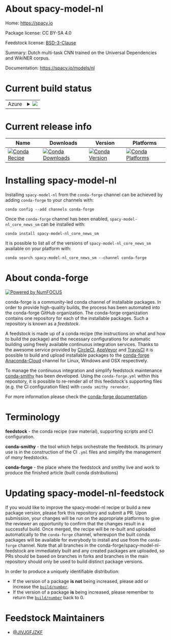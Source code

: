 About spacy-model-nl
====================

Home: https://spacy.io

Package license: CC BY-SA 4.0

Feedstock license: [BSD-3-Clause](https://github.com/conda-forge/spacy-model-nl-feedstock/blob/master/LICENSE.txt)

Summary: Dutch multi-task CNN trained on the Universal Dependencies and WikiNER corpus.

Documentation: https://spacy.io/models/nl

Current build status
====================


<table>
    
  <tr>
    <td>Azure</td>
    <td>
      <details>
        <summary>
          <a href="https://dev.azure.com/conda-forge/feedstock-builds/_build/latest?definitionId=6337&branchName=master">
            <img src="https://dev.azure.com/conda-forge/feedstock-builds/_apis/build/status/spacy-model-nl-feedstock?branchName=master">
          </a>
        </summary>
        <table>
          <thead><tr><th>Variant</th><th>Status</th></tr></thead>
          <tbody><tr>
              <td>linux_64</td>
              <td>
                <a href="https://dev.azure.com/conda-forge/feedstock-builds/_build/latest?definitionId=6337&branchName=master">
                  <img src="https://dev.azure.com/conda-forge/feedstock-builds/_apis/build/status/spacy-model-nl-feedstock?branchName=master&jobName=linux&configuration=linux_64_" alt="variant">
                </a>
              </td>
            </tr><tr>
              <td>osx_64</td>
              <td>
                <a href="https://dev.azure.com/conda-forge/feedstock-builds/_build/latest?definitionId=6337&branchName=master">
                  <img src="https://dev.azure.com/conda-forge/feedstock-builds/_apis/build/status/spacy-model-nl-feedstock?branchName=master&jobName=osx&configuration=osx_64_" alt="variant">
                </a>
              </td>
            </tr><tr>
              <td>win_64</td>
              <td>
                <a href="https://dev.azure.com/conda-forge/feedstock-builds/_build/latest?definitionId=6337&branchName=master">
                  <img src="https://dev.azure.com/conda-forge/feedstock-builds/_apis/build/status/spacy-model-nl-feedstock?branchName=master&jobName=win&configuration=win_64_" alt="variant">
                </a>
              </td>
            </tr>
          </tbody>
        </table>
      </details>
    </td>
  </tr>
</table>

Current release info
====================

| Name | Downloads | Version | Platforms |
| --- | --- | --- | --- |
| [![Conda Recipe](https://img.shields.io/badge/recipe-spacy--model--nl_core_news_sm-green.svg)](https://anaconda.org/conda-forge/spacy-model-nl_core_news_sm) | [![Conda Downloads](https://img.shields.io/conda/dn/conda-forge/spacy-model-nl_core_news_sm.svg)](https://anaconda.org/conda-forge/spacy-model-nl_core_news_sm) | [![Conda Version](https://img.shields.io/conda/vn/conda-forge/spacy-model-nl_core_news_sm.svg)](https://anaconda.org/conda-forge/spacy-model-nl_core_news_sm) | [![Conda Platforms](https://img.shields.io/conda/pn/conda-forge/spacy-model-nl_core_news_sm.svg)](https://anaconda.org/conda-forge/spacy-model-nl_core_news_sm) |

Installing spacy-model-nl
=========================

Installing `spacy-model-nl` from the `conda-forge` channel can be achieved by adding `conda-forge` to your channels with:

```
conda config --add channels conda-forge
```

Once the `conda-forge` channel has been enabled, `spacy-model-nl_core_news_sm` can be installed with:

```
conda install spacy-model-nl_core_news_sm
```

It is possible to list all of the versions of `spacy-model-nl_core_news_sm` available on your platform with:

```
conda search spacy-model-nl_core_news_sm --channel conda-forge
```


About conda-forge
=================

[![Powered by NumFOCUS](https://img.shields.io/badge/powered%20by-NumFOCUS-orange.svg?style=flat&colorA=E1523D&colorB=007D8A)](http://numfocus.org)

conda-forge is a community-led conda channel of installable packages.
In order to provide high-quality builds, the process has been automated into the
conda-forge GitHub organization. The conda-forge organization contains one repository
for each of the installable packages. Such a repository is known as a *feedstock*.

A feedstock is made up of a conda recipe (the instructions on what and how to build
the package) and the necessary configurations for automatic building using freely
available continuous integration services. Thanks to the awesome service provided by
[CircleCI](https://circleci.com/), [AppVeyor](https://www.appveyor.com/)
and [TravisCI](https://travis-ci.com/) it is possible to build and upload installable
packages to the [conda-forge](https://anaconda.org/conda-forge)
[Anaconda-Cloud](https://anaconda.org/) channel for Linux, Windows and OSX respectively.

To manage the continuous integration and simplify feedstock maintenance
[conda-smithy](https://github.com/conda-forge/conda-smithy) has been developed.
Using the ``conda-forge.yml`` within this repository, it is possible to re-render all of
this feedstock's supporting files (e.g. the CI configuration files) with ``conda smithy rerender``.

For more information please check the [conda-forge documentation](https://conda-forge.org/docs/).

Terminology
===========

**feedstock** - the conda recipe (raw material), supporting scripts and CI configuration.

**conda-smithy** - the tool which helps orchestrate the feedstock.
                   Its primary use is in the construction of the CI ``.yml`` files
                   and simplify the management of *many* feedstocks.

**conda-forge** - the place where the feedstock and smithy live and work to
                  produce the finished article (built conda distributions)


Updating spacy-model-nl-feedstock
=================================

If you would like to improve the spacy-model-nl recipe or build a new
package version, please fork this repository and submit a PR. Upon submission,
your changes will be run on the appropriate platforms to give the reviewer an
opportunity to confirm that the changes result in a successful build. Once
merged, the recipe will be re-built and uploaded automatically to the
`conda-forge` channel, whereupon the built conda packages will be available for
everybody to install and use from the `conda-forge` channel.
Note that all branches in the conda-forge/spacy-model-nl-feedstock are
immediately built and any created packages are uploaded, so PRs should be based
on branches in forks and branches in the main repository should only be used to
build distinct package versions.

In order to produce a uniquely identifiable distribution:
 * If the version of a package **is not** being increased, please add or increase
   the [``build/number``](https://conda.io/docs/user-guide/tasks/build-packages/define-metadata.html#build-number-and-string).
 * If the version of a package **is** being increased, please remember to return
   the [``build/number``](https://conda.io/docs/user-guide/tasks/build-packages/define-metadata.html#build-number-and-string)
   back to 0.

Feedstock Maintainers
=====================

* [@JIVJGFJZKF](https://github.com/JIVJGFJZKF/)

